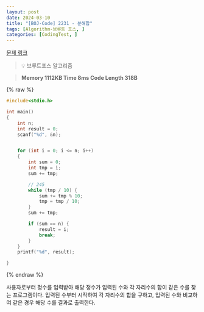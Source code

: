 ```yaml
---
layout: post
date: 2024-03-10
title: "[BOJ-Code] 2231 - 분해합"
tags: [Algorithm-브루트 포스, ]
categories: [CodingTest, ]
---
```



[문제 링크](https://www.acmicpc.net/problem/2231)


> 💡 브루트포스 알고리즘


> **Memory   1112KB                                   Time   8ms                                Code Length   318B**



{% raw %}
```c++
#include<stdio.h>

int main()
{
	int n;
	int result = 0;
	scanf("%d", &n);


	for (int i = 0; i <= n; i++)
	{
		int sum = 0;
		int tmp = i;
		sum += tmp;

		// 245
		while (tmp / 10) {
			sum += tmp % 10;
			tmp = tmp / 10;
		}
		sum += tmp;

		if (sum == n) {
			result = i;
			break;
		}
	}
	printf("%d", result);

}
```
{% endraw %}



사용자로부터 정수를 입력받아 해당 정수가 입력된 수와 각 자리수의 합이 같은 수를 찾는 프로그램이다. 입력된 수부터 시작하여 각 자리수의 합을 구하고, 입력된 수와 비교하여 같은 경우 해당 수를 결과로 출력한다.

